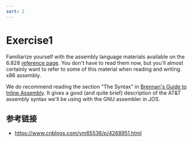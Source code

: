```yaml
---
sort: 2
---
```


# Exercise1


Familiarize yourself with the assembly language materials available on the 6.828 [reference page](https://pdos.csail.mit.edu/6.828/2018/reference.html). You don't have to read them now, but you'll almost certainly want to refer to some of this material when reading and writing x86 assembly.

We do recommend reading the section "The Syntax" in [Brennan's Guide to Inline Assembly](http://www.delorie.com/djgpp/doc/brennan/brennan_att_inline_djgpp.html). It gives a good (and quite brief) description of the AT&T assembly syntax we'll be using with the GNU assembler in JOS.




## 参考链接
* <https://www.cnblogs.com/ym65536/p/4268951.html>
